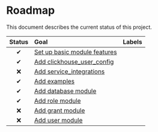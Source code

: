 # Roadmap

This document describes the current status of this project.


| Status | Goal | Labels | 
| :---: | :--- | --- | 
| ✔ | [Set up basic module features]() || 
| ✔ | [Add clickhouse_user_config]() ||
| ❌ | [Add service_integrations]() ||
| ✔ | [Add examples]() ||
| ✔ | [Add database module]() ||
| ✔ | [Add role module]() ||
| ❌ | [Add grant module]() ||
| ❌ | [Add user module]() ||
